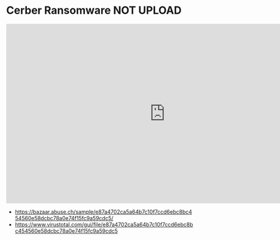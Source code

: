 # Cerber Ransomware NOT UPLOAD

<iframe width="848" height="480" src="https://www.youtube.com/embed/" title="YouTube video player" frameborder="0" allow="accelerometer; autoplay; clipboard-write; encrypted-media; gyroscope; picture-in-picture" allowfullscreen></iframe>


* https://bazaar.abuse.ch/sample/e87a4702ca5a64b7c10f7ccd6ebc8bc454560e58dcbc78a0e74f15fc9a59cdc5/
* https://www.virustotal.com/gui/file/e87a4702ca5a64b7c10f7ccd6ebc8bc454560e58dcbc78a0e74f15fc9a59cdc5
